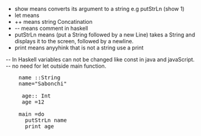 - show      means   converts its argument to a string  e.g putStrLn (show 1)
- let       means
- ++        means   string Concatination
- --        means   comment in haskell
- putStrLn  means   (put a String followed by a new Line) takes a String and displays it to the screen, followed by a newline.
- print     means   anyyhink that is not a string use a print

-- In Haskell variables can not be changed like const in java and javaScript.
--  no need for let outside main function.

<pre>
    name ::String
    name="Sabonchi"  
    
     age:: Int
     age =12
    
    main =do
      putStrLn name
      print age
      

</pre>
